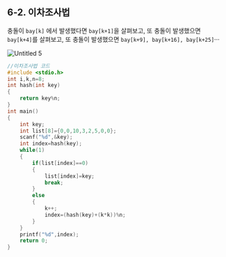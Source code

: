 ## 6-2. 이차조사법



충돌이 `bay[k]` 에서 발생했다면 `bay[k+1]`을 살펴보고, 또 충돌이 발생했으면 `bay[k+4]`를 살펴보고, 또 충돌이 발생했으면 `bay[k+9], bay[k+16], bay[k+25]`···

![Untitled 5](https://user-images.githubusercontent.com/80656733/151806271-2c5ad5e7-7af7-496b-a828-32fca97d89f9.png)

```c
//이차조사법 코드
#include <stdio.h>
int i,k,n=8;
int hash(int key)
{
    return key%n;
}
int main()
{
    int key;
    int list[8]={0,0,10,3,2,5,0,0};
    scanf("%d",&key);
    int index=hash(key);
    while(1)
    {
        if(list[index]==0)
        {
            list[index]=key;
            break;
        }
        else
        {
            k++;
            index=(hash(key)+(k*k))%n;
        }
    }
    printf("%d",index);
    return 0;
}
```